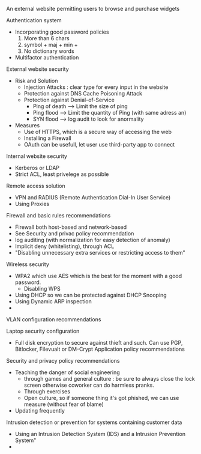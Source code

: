 



An external website permitting users to browse and purchase widgets

Authentication system
- Incorporating good password policies
   1. More than 6 chars
   2. symbol + maj + min + 
   3. No dictionary words
- Multifactor authentication


External website security
- Risk and Solution
  - Injection Attacks : clear type for every input in the website
  - Protection against DNS Cache Poisoning Attack
  - Protection against Denial-of-Service
    - Ping of death --> Limit the size of ping 
    - Ping flood --> Limit the quantity of Ping (with same adress an)
    - SYN flood --> log audit to look for anormality
- Measures
  - Use of HTTPS, which is a secure way of accessing the web
  - Installing a Firewall
  - OAuth can be usefull, let user use third-party app to connect


Internal website security
- Kerberos or LDAP
- Strict ACL, least privelege as possible

Remote access solution
- VPN and RADIUS (Remote Authentication Dial-In User Service)
- Using Proxies

Firewall and basic rules recommendations
- Firewall both host-based and network-based
- See Security and privac policy recommendation
- log auditing (with normalization for easy detection of anomaly)
- Implicit deny (whitelisting), through ACL
- "Disabling unnecessary extra services or restricting access to them"

Wireless security
- WPA2 which use AES which is the best for the moment with a good password. 
  - Disabling WPS
- Using DHCP so we can be protected against DHCP Snooping
- Using Dynamic ARP inspection
- 

VLAN configuration recommendations

Laptop security configuration
- Full disk encryption to secure against thieft and such. Can use PGP, Bitlocker, Filevualt or DM-Crypt
Application policy recommendations

Security and privacy policy recommendations
- Teaching the danger of social engineering
  - through games and general culture : be sure to always close the lock screen otherwise coworker can do harmless pranks. 
  - Through exercises 
  - Open culture, so if someone thing it's got phished, we can use measure (without fear of blame)
- Updating frequently

Intrusion detection or prevention for systems containing customer data
- Using an Intrusion Detection System (IDS) and a Intrusion Prevention System"
- 

